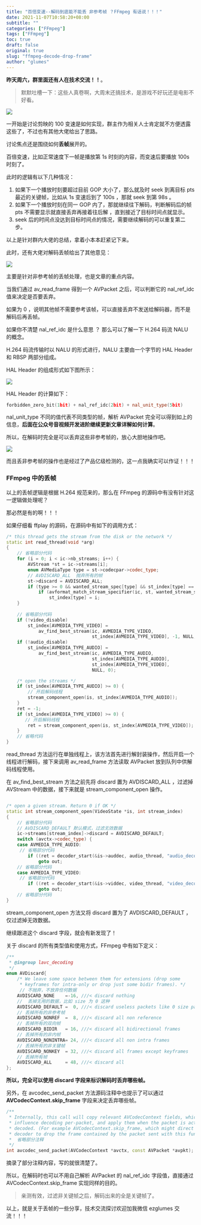 ```yaml
---
title: "百倍变速--解码到底能不能丢 非参考帧 ？FFmpeg 有话说！！！"
date: 2021-11-07T10:58:20+08:00
subtitle: ""
categories: ["FFmpeg"]
tags: ["FFmpeg"]
toc: true 
draft: false
original: true
slug: "ffmpeg-decode-drop-frame"
author: "glumes"
---
```


**昨天周六，群里面还有人在技术交流！！**。

> 默默吐槽一下：这些人真卷啊，大周末还搞技术，是游戏不好玩还是电影不好看。

<!--more-->

![](https://image.glumes.com/blog_image/jianying-100-speed.png)


一开始是讨论剪映的 100 变速是如何实现，群主作为相关人士肯定就不方便透露这些了，不过也有其他大佬给出了思路。

讨论焦点还是围绕如何**丢帧**展开的。



百倍变速，比如正常速度下一帧是播放第 1s 时刻的内容，而变速后要播放 100s 时刻了。

此时的逻辑有以下几种情况：

1. 如果下一个播放时刻要超过目前 GOP 大小了，那么就及时 seek 到离目标 pts 最近的关键帧，比如从 1s 变速后到了 100s ，那就 seek 到第 98s 。
2. 如果下一个播放时刻在同一 GOP 内了，那就继续往下解码，判断解码后的帧 pts 不需要显示就直接丢弃再接着往后解 ，直到接近了目标时间点就显示。
3. seek 后的时间点没达到目标时间点的情况，需要继续解码的可以重复第二步。

以上是针对群内大佬的总结，拿着小本本赶紧记下来。

此时，还有大佬对解码丢帧给出了其他意见：

![](https://image.glumes.com/blog_image/decode_nal_ref_idc.png)

主要是针对非参考帧的丢帧处理，也是文章的重点内容。

当我们通过 av_read_frame 得到一个 AVPacket 之后，可以判断它的 nal_ref_idc 值来决定是否要丢弃。

如果为 0 ，说明其他帧不需要参考该帧，可以直接丢弃不发送给解码器，而不是解码后再丢帧。


如果你不清楚 nal_ref_idc 是什么意思 ？ 那么可以了解一下 H.264 码流 NALU 的概念。

H.264 码流传输时以 NALU 的形式进行，NALU 主要由一个字节的 HAL Header 和 RBSP 两部分组成。

HAL Header 的组成形式如下图所示：

![](https://image.glumes.com/blog_image/760d423740ee655f92fc38525b0eeea.jpg)

HAL Header 的计算如下：

```cpp
forbidden_zero_bit(1bit) + nal_ref_idc(2bit) + nal_unit_type(5bit)
```

nal_unit_type 不同的值代表不同类型的帧，解析 AVPacket 完全可以得到如上的信息，**后面在公众号音视频开发进阶继续更新文章详解如何计算**。

所以，在解码时完全是可以丢弃这些非参考帧的，放心大胆地操作吧。

![](https://image.glumes.com/blog_image/decode_drop_frame.png)

而且丢非参考帧的操作也是经过了产品亿级检测的，这一点我确实可以作证！！！

### FFmpeg 中的丢帧

以上的丢帧逻辑是根据 H.264 规范来的，那么在 FFmpeg 的源码中有没有针对这一逻辑做处理呢？ 

那必然是有的啊！！！

如果仔细看 ffplay 的源码，在源码中有如下的调用方式：

```cpp
/* this thread gets the stream from the disk or the network */
static int read_thread(void *arg)
{
    // 省略部分代码
    for (i = 0; i < ic->nb_streams; i++) {
        AVStream *st = ic->streams[i];
        enum AVMediaType type = st->codecpar->codec_type;
        // AVDISCARD_ALL  抛弃所有的帧
        st->discard = AVDISCARD_ALL;
        if (type >= 0 && wanted_stream_spec[type] && st_index[type] == -1)
            if (avformat_match_stream_specifier(ic, st, wanted_stream_spec[type]) > 0)
                st_index[type] = i;
    }
    
    // 省略部分代码
    if (!video_disable)
        st_index[AVMEDIA_TYPE_VIDEO] =
            av_find_best_stream(ic, AVMEDIA_TYPE_VIDEO,
                                st_index[AVMEDIA_TYPE_VIDEO], -1, NULL, 0);
    if (!audio_disable)
        st_index[AVMEDIA_TYPE_AUDIO] =
            av_find_best_stream(ic, AVMEDIA_TYPE_AUDIO,
                                st_index[AVMEDIA_TYPE_AUDIO],
                                st_index[AVMEDIA_TYPE_VIDEO],
                                NULL, 0);

    /* open the streams */
    if (st_index[AVMEDIA_TYPE_AUDIO] >= 0) {
        // 开启解码线程
        stream_component_open(is, st_index[AVMEDIA_TYPE_AUDIO]);
    }
    ret = -1;
    if (st_index[AVMEDIA_TYPE_VIDEO] >= 0) {
       // 开启解码线程
        ret = stream_component_open(is, st_index[AVMEDIA_TYPE_VIDEO]);
    }
    // 省略代码
}
```
read_thread 方法运行在单独线程上，该方法首先进行解封装操作，然后开启一个线程进行解码，接下来调用 av_read_frame 方法读取 AVPacket 放到队列中供解码线程使用。

在 av_find_best_stream 方法之前先将 discard 置为 AVDISCARD_ALL ，过滤掉 AVStream 中的数据，接下来就是 stream_component_open 操作。

```cpp

/* open a given stream. Return 0 if OK */
static int stream_component_open(VideoState *is, int stream_index)
{
    // 省略部分代码
    // AVDISCARD_DEFAULT 默认模式，过滤无效数据
    ic->streams[stream_index]->discard = AVDISCARD_DEFAULT;
    switch (avctx->codec_type) {
    case AVMEDIA_TYPE_AUDIO:
     // 省略部分代码
        if ((ret = decoder_start(&is->auddec, audio_thread, "audio_decoder", is)) < 0)
            goto out;
    // 省略部分代码
    case AVMEDIA_TYPE_VIDEO:
     // 省略部分代码
        if ((ret = decoder_start(&is->viddec, video_thread, "video_decoder", is)) < 0)
            goto out;
    // 省略部分代码
}
```
stream_component_open 方法又将 discard 置为了 AVDISCARD_DEFAULT ，仅过滤掉无效数据。

继续跟进这个 discard 字段，就会有新发现了！

关于 discard 的所有类型值和使用方式，FFmpeg 中有如下定义：

```cpp
/**
 * @ingroup lavc_decoding
 */
enum AVDiscard{
    /* We leave some space between them for extensions (drop some
     * keyframes for intra-only or drop just some bidir frames). */
     // 不抛弃，不放弃任何数据
    AVDISCARD_NONE    =-16, ///< discard nothing
    //  丢掉无用的数据，比如 size 为 0 这种
    AVDISCARD_DEFAULT =  0, ///< discard useless packets like 0 size packets in avi
    // 丢掉所有的非参考帧
    AVDISCARD_NONREF  =  8, ///< discard all non reference
    // 丢掉所有的双向帧
    AVDISCARD_BIDIR   = 16, ///< discard all bidirectional frames
    // 丢掉所有的非内帧
    AVDISCARD_NONINTRA= 24, ///< discard all non intra frames
    // 丢掉所有的非关键帧
    AVDISCARD_NONKEY  = 32, ///< discard all frames except keyframes
    // 丢掉所有帧
    AVDISCARD_ALL     = 48, ///< discard all
};
```

**所以，完全可以使用 discard 字段来标识解码时丢弃哪些帧。**

另外，在 avcodec_send_packet 方法源码注释中也提示了可以通过 **AVCodecContext.skip_frame** 字段来决定丢弃哪些帧。

```cpp
/**
 * Internally, this call will copy relevant AVCodecContext fields, which can
 * influence decoding per-packet, and apply them when the packet is actually
 * decoded. (For example AVCodecContext.skip_frame, which might direct the
 * decoder to drop the frame contained by the packet sent with this function.)
 *  省略部分注释
 */
int avcodec_send_packet(AVCodecContext *avctx, const AVPacket *avpkt);
```

摘录了部分注释内容，写的就很清楚了。

所以，在解码时也可以不用自己解析 AVPacket 的 nal_ref_idc 字段值，直接通过 AVCodecContext.skip_frame 实现同样的目的。

> 亲测有效，过滤非关键帧之后，解码出来的全是关键帧了。



以上，就是关于丢帧的一些分享，技术交流探讨欢迎加我微信 ezglumes 交流！！！


